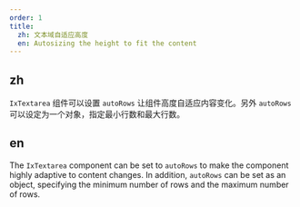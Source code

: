 ```yaml
---
order: 1
title:
  zh: 文本域自适应高度
  en: Autosizing the height to fit the content
---
```


## zh

 `IxTextarea` 组件可以设置 `autoRows` 让组件高度自适应内容变化。另外 `autoRows` 可以设定为一个对象，指定最小行数和最大行数。

## en

The `IxTextarea` component can be set to `autoRows` to make the component highly adaptive to content changes.
In addition, `autoRows` can be set as an object, specifying the minimum number of rows and the maximum number of rows.
